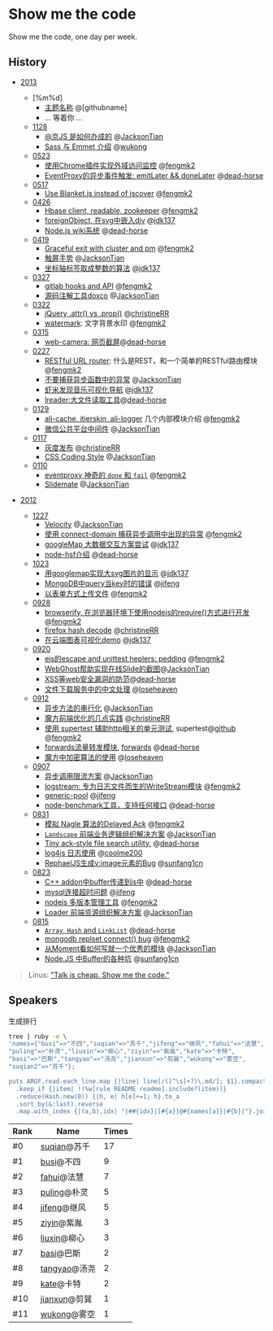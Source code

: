 Show me the code
================

Show me the code, one day per week.

## History

* [2013](https://github.com/TBEDP/show-me-the-code/tree/master/2013)
    - [%m%d]
        - [主题名称](https://github.com/TBEDP/show-me-the-code/blob/master/2013/1128/huaming.md) @[githubname]
        - ... 等着你 ...
    - [1128](https://github.com/TBEDP/show-me-the-code/tree/master/2013/1128)
        - [@京JS 是如何办成的](https://github.com/TBEDP/show-me-the-code/blob/master/2013/1128/puling.md) @[JacksonTian]
        - [Sass 与 Emmet 介绍](https://github.com/TBEDP/show-me-the-code/blob/master/2013/1128/wukong.md) @[wukong]
    - [0523](https://github.com/TBEDP/show-me-the-code/tree/master/2013/0523)
        - [使用Chrome插件实现外域访问监控](https://github.com/TBEDP/show-me-the-code/blob/master/2013/0523/suqian.md) @[fengmk2]
        - [EventProxy的异步事件触发: emitLater && doneLater](https://github.com/TBEDP/show-me-the-code/blob/master/2013/0523/busi.md) @[dead-horse]
    - [0517](https://github.com/TBEDP/show-me-the-code/tree/master/2013/0517)
        - [Use Blanket.js instead of jscover](https://github.com/TBEDP/show-me-the-code/blob/master/2013/0517/suqian.md) @[fengmk2]
    - [0426](https://github.com/TBEDP/show-me-the-code/tree/master/2013/0426)
        - [Hbase client, readable, zookeeper](https://github.com/TBEDP/show-me-the-code/blob/master/2013/0426/suqian.md) @[fengmk2]
        - [foreignObject, 在svg中嵌入div](https://github.com/TBEDP/show-me-the-code/blob/master/2013/0426/fahui.md) @[jdk137]
        - [Node.js wiki系统](https://github.com/TBEDP/show-me-the-code/blob/master/2013/0426/busi.md) @[dead-horse]
    - [0419](https://github.com/TBEDP/show-me-the-code/tree/master/2013/0419)
        - [Graceful exit with cluster and pm](https://github.com/TBEDP/show-me-the-code/blob/master/2013/0419/suqian.md) @[fengmk2]
        - [触屏手势](https://github.com/TBEDP/show-me-the-code/blob/master/2013/0419/puling.md) @[JacksonTian]
        - [坐标轴标签取成整数的算法](https://github.com/TBEDP/show-me-the-code/blob/master/2013/0419/jdk137.md) @[jdk137]
    - [0327](https://github.com/TBEDP/show-me-the-code/tree/master/2013/0327)
        - [gitlab hooks and API](https://github.com/TBEDP/show-me-the-code/blob/master/2013/0327/suqian.md) @[fengmk2]
        - [源码注解工具doxco](https://github.com/TBEDP/show-me-the-code/blob/master/2013/0327/puling.md) @[JacksonTian]
    - [0322](https://github.com/TBEDP/show-me-the-code/tree/master/2013/0322)
        - [jQuery .attr() vs .prop()](https://github.com/TBEDP/show-me-the-code/blob/master/2013/0322/liuxin.md) @[christineRR]
        - [watermark](https://github.com/TBEDP/show-me-the-code/blob/master/2013/0322/suqian.md): 文字背景水印 @[fengmk2]
    - [0315](https://github.com/TBEDP/show-me-the-code/tree/master/2013/0315)
        - [web-camera: 网页截屏](https://github.com/TBEDP/show-me-the-code/tree/master/2013/0315/busi.md)@[dead-horse]
    - [0227](https://github.com/TBEDP/show-me-the-code/tree/master/2013/0227)
        - [RESTful URL router](https://github.com/TBEDP/show-me-the-code/blob/master/2013/0227/suqian.md): 什么是REST，和一个简单的RESTful路由模块 @[fengmk2]
        - [不要捕获异步函数中的异常](https://github.com/TBEDP/show-me-the-code/blob/master/2013/0227/puling.md) @[JacksonTian]
        - [虾米发现音乐可视化导航](https://github.com/TBEDP/show-me-the-code/blob/master/2013/0227/fahui.md) @[jdk137]
        - [lreader:大文件读取工具](https://github.com/TBEDP/show-me-the-code/blob/master/2013/0227/busi.md)@[dead-horse]
    - [0129](https://github.com/TBEDP/show-me-the-code/tree/master/2013/0129)
        - [ali-cache, itierskin, ali-logger](https://github.com/TBEDP/show-me-the-code/blob/master/2013/0129/suqian.md) 几个内部模块介绍 @[fengmk2]
        - [微信公共平台中间件](https://github.com/TBEDP/show-me-the-code/blob/master/2013/0129/puling.md) @[JacksonTian]
    - [0117](https://github.com/TBEDP/show-me-the-code/tree/master/2013/0117)
        - [灰度发布](http://ww1.sinaimg.cn/large/6cfc7910jw1e0weo7tc77j.jpg) @[christineRR]
        - [CSS Coding Style](http://google-styleguide.googlecode.com/svn/trunk/htmlcssguide.xml) @[JacksonTian]
    - [0110](https://github.com/TBEDP/show-me-the-code/tree/master/2013/0110)
        - [eventproxy 神奇的 `done` 和 `fail`](https://github.com/TBEDP/show-me-the-code/blob/master/2013/0110/suqian.md) @[fengmk2]
        - [Slidemate](https://github.com/JacksonTian/slidemate) @[JacksonTian]

* [2012](https://github.com/TBEDP/show-me-the-code/tree/master/2012)
    - [1227](https://github.com/TBEDP/show-me-the-code/tree/master/2012/1227)
        - [Velocity](https://github.com/TBEDP/show-me-the-code/blob/master/2012/1227/puling.md) @[JacksonTian]
        - [使用 connect-domain 捕获异步调用中出现的异常](https://github.com/TBEDP/show-me-the-code/blob/master/2012/1227/suqian.md) @[fengmk2]
        - [googleMap 大数据交互方案尝试](https://github.com/TBEDP/show-me-the-code/blob/master/2012/1227/fahui.md) @[jdk137]
        - [node-hsf介绍](https://github.com/TBEDP/show-me-the-code/blob/master/2012/1227/busi.md) @[dead-horse]
    - [1023](https://github.com/TBEDP/show-me-the-code/tree/master/2012/1023)
        - [用googlemap实现大svg图片的显示](https://github.com/TBEDP/show-me-the-code/blob/master/2012/1023/fahui.md) @[jdk137]
        - [MongoDB中query当key时的错误](https://github.com/TBEDP/show-me-the-code/blob/master/2012/1023/jifeng.md) @[jifeng]
        - [以表单方式上传文件](https://github.com/TBEDP/show-me-the-code/blob/master/2012/1023/suqian.md) @[fengmk2]
    - [0928](https://github.com/TBEDP/show-me-the-code/tree/master/2012/0928)
        - [browserify, 在浏览器环境下使用nodejs的require()方式进行开发](https://github.com/TBEDP/show-me-the-code/blob/master/2012/0928/suqian2.md) @[fengmk2]
        - [firefox hash decode](https://github.com/TBEDP/show-me-the-code/blob/master/2012/0928/liuxin.md) @[christineRR]
        - [在云端图表可视化demo](https://github.com/TBEDP/show-me-the-code/blob/master/2012/0928/fahui.md) @[jdk137]
    - [0920](https://github.com/TBEDP/show-me-the-code/tree/master/2012/0920)
        - [ejs的escape and unittest heplers: pedding](https://github.com/TBEDP/show-me-the-code/blob/master/2012/0920/suqian.md) @[fengmk2]
        - [WebGhost帮助实现在线Slide的截图](https://github.com/TBEDP/ghost/tree/master/example)@[JacksonTian]
        - [XSS等web安全漏洞的防范](http://deadhorse.me/nodejs/2012/09/20/xss_in_cnode.html)@[dead-horse]
        - [文件下载服务中的中文处理](https://github.com/TBEDP/show-me-the-code/blob/master/2012/0920/ziyin.md) @[loseheaven]
    - [0912](https://github.com/TBEDP/show-me-the-code/tree/master/2012/0912)
        - [异步方法的串行化](https://github.com/TBEDP/ghost) @[JacksonTian]
        - [魔方前端优化的几点实践](https://github.com/TBEDP/show-me-the-code/blob/master/2012/0912/liuxin.md) @[christineRR]
        - [使用 supertest 辅助http相关的单元测试](https://github.com/TBEDP/show-me-the-code/blob/master/2012/0912/suqian.md), supertest@[github](https://github.com/visionmedia/supertest) @[fengmk2]
        - [forwards流量转发模块](https://github.com/TBEDP/show-me-the-code/blob/master/2012/0912/busi.md), [forwards](https://github.com/dead-horse/forwards) @[dead-horse]
        - [魔方中加密算法的使用](https://github.com/TBEDP/show-me-the-code/blob/master/2012/0912/ziyin.md) @[loseheaven]
    - [0907](https://github.com/TBEDP/show-me-the-code/tree/master/2012/0907)
        - [异步调用限流方案](https://github.com/JacksonTian/bagpipe) @[JacksonTian]
        - [logstream: 专为日志文件而生的WriteStream模块](https://github.com/fengmk2/logstream) @[fengmk2]
        - [generic-pool](https://github.com/TBEDP/show-me-the-code/blob/master/2012/0907/jifeng.md) @[jifeng]
        - [node-benchmark工具，支持任何接口](https://github.com/dead-horse/node-benchmark) @[dead-horse]
    - [0831](https://github.com/TBEDP/show-me-the-code/tree/master/2012/0831)
        - [模拟 Nagle 算法的Delayed Ack](https://github.com/TBEDP/show-me-the-code/tree/master/2012/0831/suqian.md) @[fengmk2]
        - [`Landscape` 前端业务逻辑组织解决方案](https://github.com/JacksonTian/landscape) @[JacksonTian]
        - [Tiny ack-style file search utility.](https://github.com/TBEDP/show-me-the-code/tree/master/2012/0831/busi.md) @[dead-horse]
        - [log4js 日志使用](https://github.com/TBEDP/show-me-the-code/tree/master/2012/0831/tangyao.md) @[coolme200]
        - [RephaelJS生成v:image元素的Bug](https://github.com/TBEDP/show-me-the-code/tree/master/2012/0831/kate.md) @[sunfang1cn]
    - [0823](https://github.com/TBEDP/show-me-the-code/tree/master/2012/0823)
        - [C++ addon中buffer传递到js中](https://github.com/TBEDP/show-me-the-code/tree/master/2012/0823/busi.md) @[dead-horse]
        - [mysql连接超时问题](https://github.com/TBEDP/show-me-the-code/tree/master/2012/0823/jifeng.md) @[jifeng]
        - [nodejs 多版本管理工具](https://github.com/TBEDP/show-me-the-code/tree/master/2012/0823/suqian.md) @[fengmk2]
        - [Loader 前端资源组织解决方案](https://github.com/TBEDP/loader) @[JacksonTian]
    - [0815](https://github.com/TBEDP/show-me-the-code/tree/master/2012/0815)
        - [`Array`, `Hash` and `LinkList`](https://github.com/TBEDP/show-me-the-code/tree/master/2012/0815/busi.md) @[dead-horse]
        - [mongodb replset connect() bug](https://github.com/TBEDP/show-me-the-code/tree/master/2012/0815/suqian.md) @[fengmk2]
        - [从Moment看如何写就一个优秀的模块](http://www.infoq.com/cn/articles/how-to-create-great-js-module) @[JacksonTian]
        - [Node.JS 中Buffer的各种坑](https://github.com/TBEDP/show-me-the-code/tree/master/2012/0815/kate.md) @[sunfang1cn]

> Linus: ["Talk is cheap. Show me the code."](https://lkml.org/lkml/2000/8/25/132)

## Speakers

生成排行

```bash
tree | ruby -e \
'names={"busi"=>"不四","suqian"=>"苏千","jifeng"=>"继风","fahui"=>"法慧",
"puling"=>"朴灵","liuxin"=>"柳心","ziyin"=>"紫胤","kate"=>"卡特",
"basi"=>"巴斯","tangyao"=>"汤尧","jianxun"=>"剪巽","wukong"=>"雾空",
"suqian2"=>"苏千"};

puts ARGF.read.each_line.map {|line| line[/([^\s]+?)\.md/]; $1}.compact
  .keep_if {|item| !(%w[rule README readme].include?(item))}
  .reduce(Hash.new(0)) {|h, e| h[e]+=1; h}.to_a
  .sort_by(&:last).reverse
  .map.with_index {|(a,b),idx| "|##{idx}|[#{a}]@#{names[a]}|#{b}|"}.join("\n")'
```

|Rank|Name|Times|
|----|----|----|
|#0|[suqian]@苏千|17|
|#1|[busi]@不四|9|
|#2|[fahui]@法慧|7|
|#3|[puling]@朴灵|5|
|#4|[jifeng]@继风|5|
|#5|[ziyin]@紫胤|3|
|#6|[liuxin]@柳心|3|
|#7|[basi]@巴斯|2|
|#8|[tangyao]@汤尧|2|
|#9|[kate]@卡特|2|
|#10|[jianxun]@剪巽|1|
|#11|[wukong]@雾空|1|


  [puling]: https://github.com/JacksonTian
  [suqian]: https://github.com/fengmk2
  [busi]: https://github.com/dead-horse
  [jifeng]: https://github.com/jifeng
  [tangyao]: https://github.com/coolme200
  [liuxin]: https://github.com/christineRR
  [ziyin]: https://github.com/loseheaven
  [kate]: https://github.com/sunfang1cn
  [fahui]: https://github.com/jdk137
  [wukong]: https://github.com/alsotang
  [basi]: https://github.com/rockdai
  [jianxun]: https://github.com/fishbar
  [JacksonTian]: https://github.com/JacksonTian
  [fengmk2]: https://github.com/fengmk2
  [dead-horse]: https://github.com/dead-horse
  [jifeng]: https://github.com/jifeng
  [coolme200]: https://github.com/coolme200
  [christineRR]: https://github.com/christineRR
  [loseheaven]: https://github.com/loseheaven
  [ziyin]: https://github.com/loseheaven
  [sunfang1cn]: https://github.com/sunfang1cn
  [jdk137]: https://github.com/jdk137
